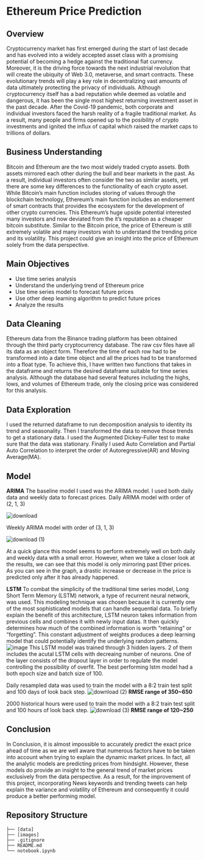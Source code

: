 # Ethereum Price Prediction

## Overview
Cryptocurrency market has first emerged during the start of last decade and has evolved into a widely accepted asset class with a promising potential of becoming a hedge against the traditional fiat currency. Moreover, it is the driving force towards the next industrial revolution that will create the ubiquity of Web 3.0, metaverse, and smart contracts. These evolutionary trends will play a key role in decentralizing vast amounts of data ultimately protecting the privacy of individuals. Although cryptocurrency itself has a bad reputation while deemed as volatile and dangerous, it has been the single most highest returning investment asset in the past decade. After the Covid-19 pandemic, both corporate and individual investors faced the harsh reality of a fragile traditional market. As a result, many people and firms opened up to the posibility of crypto investments and ignited the influx of capital which raised the market caps to trillions of dollars.

## Business Understanding
Bitcoin and Ethereum are the two most widely traded crypto assets. Both assets mirrored each other during the bull and bear markets in the past. As a result, individual investors often consider the two as similar assets, yet there are some key differences to the functionality of each crypto asset. While Bitcoin’s main function includes storing of values through the blockchain technology, Ethereum’s main function includes an endorsement of smart contracts that provides the ecosystem for the development of other crypto currencies. This Ethereum’s huge upside potential interested many investors and now deviated from the it’s reputation as a cheaper bitcoin substitute. Similar to the Bitcoin price, the price of Ethereum is still extremely volatile and many investors wish to understand the trending price and its volatility. This project could give an insight into the price of Ethereum solely from the data perspective.

## Main Objectives

* Use time series analysis
* Understand the underlying trend of Ethereum price
* Use time series model to forecast future prices
* Use other deep learning algorithm to predict future prices
* Analyze the results

## Data Cleaning
Ethereum data from the Binance trading platform has been obtained through the third party cryptocurrency database. The raw csv files have all its data as an object form. Therefore the time of each row had to be transformed into a date time object and all the prices had to be transformed into a float type. To achieve this, I have written two functions that takes in the dataframe and returns the desired dataframe suitable for time series analysis. Although the database had several features including the highs, lows, and volumes of Ethereum trade, only the closing price was considered for this analysis. 

## Data Exploration
I used the returned dataframe to run decomposition analysis to identity its trend and seasonality. Then I transformed the data to remove those trends to get a stationary data. I used the Augmented Dickey-Fuller test to make sure that the data was stationary. Finally I used Auto Correlation and Partial Auto Correlation to interpret the order of Autoregressive(AR) and Moving Average(MA).

## Model
**ARIMA**
The baseline model I used was the ARIMA model. I used both daily data and weekly data to forecast prices.
Daily ARIMA model with order of (2, 1, 3)

![download](https://user-images.githubusercontent.com/92397140/151518692-ef775115-ba0a-44de-aad7-2fa882b8d85e.png)

Weekly ARIMA model with order of (3, 1, 3)

![download (1)](https://user-images.githubusercontent.com/92397140/151518780-af745e11-9f48-40ff-ae70-95de6c20a2ab.png)

At a quick glance this model seems to perform extremely well on both daily and weekly data with a small error. However, when we take a closer look at the results, we can see that this model is only mirroring past Ether prices. As you can see in the graph, a drastic increase or decrease in the price is predicted only after it has already happened.

**LSTM**
To combat the simplicity of the traditional time series model, Long Short Term Memory (LSTM) network, a type of recurrent neural network, was used. This modeling technique was chosen because it is currently one of the most sophisticated models that can handle sequential data. To briefly explain the benefit of this architecture, LSTM neuron takes information from previous cells and combines it with newly input datas. It then quickly determines how much of the combined information is worth “retaining” or “forgetting”. This constant adjustment of weights produces a deep learning model that could potentially identify the underlying random patterns.
![image](https://user-images.githubusercontent.com/92397140/151519371-865f1381-1fae-4b5b-9f33-37b56c7b5ae3.png)
This LSTM model was trained through 3 hidden layers. 2 of them includes the acutal LSTM cells with decreaing number of neurons. One of the layer consists of the dropout layer in order to regulate the model controlling the possibility of overfit. The best performing lstm model had a both epoch size and batch size of 100.

Daily resampled data was used to train the model with a 8:2 train test split and 100 days of look back step.
![download (2)](https://user-images.githubusercontent.com/92397140/151519775-7d445986-9eb9-4718-a374-212d08a96f00.png)
**RMSE range of 350~650**

2000 historical hours were used to train the model with a 8:2 train test split and 100 hours of look back step.
![download (3)](https://user-images.githubusercontent.com/92397140/151520532-781aa9a6-e774-40a2-9421-738570874309.png)
**RMSE range of 120~250**

## Conclusion
In Conclusion, it is almost impossible to accurately predict the exact price ahead of time as we are well aware that numerous factors have to be taken into account when trying to explain the dynamic market prices. In fact, all the analytic models are predicting prices from hindsight. However, these models do provide an insight to the general trend of market prices exclusively from the data perspective. As a result, for the improvement of this project, incorporating News keywords and trending tweets can help explain the variance and volatility of Ethereum and consequently it could produce a better performing model.
## Repository Structure
```
├── [data]
├── [images]
├── .gitignore
├── README.md
└── notebook.ipynb
```
